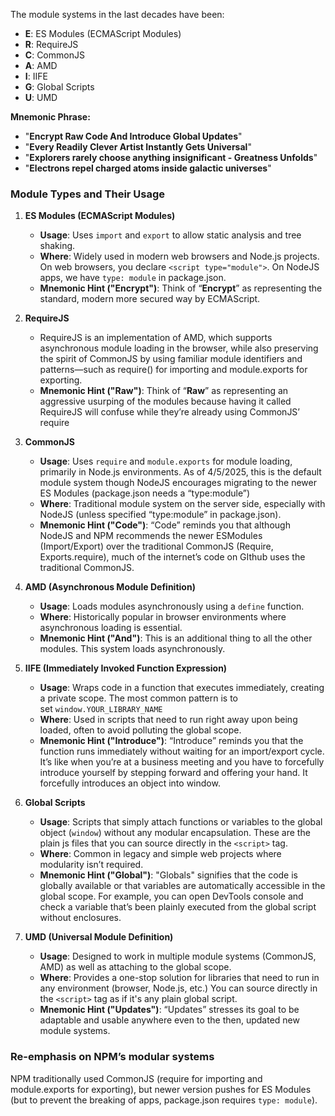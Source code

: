 The module systems in the last decades have been:
- **E**: ES Modules (ECMAScript Modules)
- **R**: RequireJS
- **C**: CommonJS
- **A**: AMD
- **I**: IIFE
- **G**: Global Scripts
- **U**: UMD

**Mnemonic Phrase:**  
- "**Encrypt Raw Code And Introduce Global Updates**"  
- "**Every Readily Clever Artist Instantly Gets Universal**"
- "**Explorers rarely choose anything insignificant - Greatness Unfolds**"
- "**Electrons repel charged atoms inside galactic universes**"

### Module Types and Their Usage

1. **ES Modules (ECMAScript Modules)**
	- **Usage**: Uses `import` and `export` to allow static analysis and tree shaking.
	- **Where**: Widely used in modern web browsers and Node.js projects. On web browsers, you declare `<script type="module">`. On NodeJS apps, we have `type: module` in package.json.
	- **Mnemonic Hint ("**Encrypt**")**: Think of “**Encrypt**” as representing the standard, modern more secured way by ECMAScript.

1. **RequireJS**
	- RequireJS is an implementation of AMD, which supports asynchronous module loading in the browser, while also preserving the spirit of CommonJS by using familiar module identifiers and patterns—such as require() for importing and module.exports for exporting.
	- **Mnemonic Hint ("**Raw**")**: Think of “**Raw**” as representing an aggressive usurping of the modules because having it called RequireJS will confuse while they’re already using CommonJS’ require

1. **CommonJS**
	- **Usage**: Uses `require` and `module.exports` for module loading, primarily in Node.js environments. As of 4/5/2025, this is the default module system though NodeJS encourages migrating to the newer ES Modules (package.json needs a “type:module”)
	- **Where**: Traditional module system on the server side, especially with NodeJS (unless specified “type:module” in package.json).
	- **Mnemonic Hint ("Code")**: “Code” reminds you that although NodeJS and NPM recommends the newer ESModules (Import/Export) over the traditional CommonJS (Require, Exports.require), much of the internet’s code on GIthub uses the traditional CommonJS.

5. **AMD (Asynchronous Module Definition)**
	- **Usage**: Loads modules asynchronously using a `define` function.
	- **Where**: Historically popular in browser environments where asynchronous loading is essential.
	- **Mnemonic Hint ("And")**: This is an additional thing to all the other modules. This system loads asynchronously.

7. **IIFE (Immediately Invoked Function Expression)**
	- **Usage**: Wraps code in a function that executes immediately, creating a private scope. The most common pattern is to set `window.YOUR_LIBRARY_NAME` 
	- **Where**: Used in scripts that need to run right away upon being loaded, often to avoid polluting the global scope.
	- **Mnemonic Hint ("Introduce")**: “Introduce” reminds you that the function runs immediately without waiting for an import/export cycle. It’s like when you’re at a business meeting and you have to forcefully introduce yourself by stepping forward and offering your hand. It forcefully introduces an object into window.

9. **Global Scripts**
	- **Usage**: Scripts that simply attach functions or variables to the global object (`window`) without any modular encapsulation. These are the plain js files that you can source directly in the `<script>` tag.
	- **Where**: Common in legacy and simple web projects where modularity isn’t required.
	- **Mnemonic Hint ("Global")**: "Globals" signifies that the code is globally available or that variables are automatically accessible in the global scope. For example, you can open DevTools console and check a variable that’s been plainly executed from the global script without enclosures.

10. **UMD (Universal Module Definition)**
	- **Usage**: Designed to work in multiple module systems (CommonJS, AMD) as well as attaching to the global scope.
	- **Where**: Provides a one-stop solution for libraries that need to run in any environment (browser, Node.js, etc.) You can source directly in the `<script>` tag as if it's any plain global script.
	- **Mnemonic Hint ("Updates")**: “Updates” stresses its goal to be adaptable and usable anywhere even to the then, updated new module systems.


### Re-emphasis on NPM’s modular systems

NPM traditionally used CommonJS (require for importing and module.exports for exporting), but newer version pushes for ES Modules (but to prevent the breaking of apps, package.json requires `type: module`).